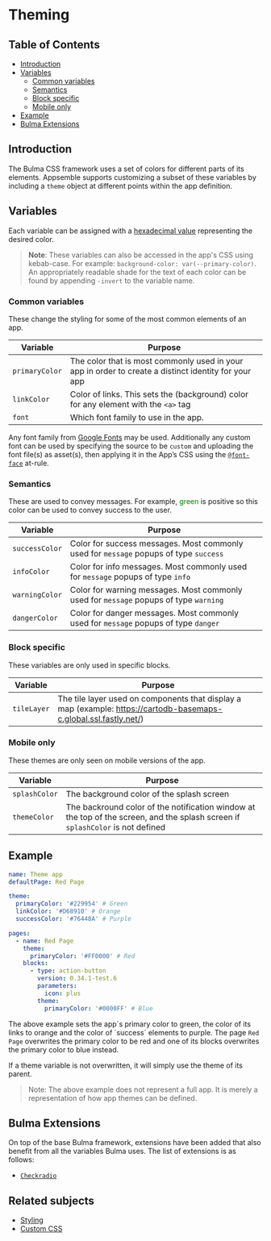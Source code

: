 # Theming

## Table of Contents

- [Introduction](#introduction)
- [Variables](#variables)
  - [Common variables](#common-variables)
  - [Semantics](#semantics)
  - [Block specific](#block-specific)
  - [Mobile only](#mobile-only)
- [Example](#example)
- [Bulma Extensions](#bulma-extensions)

## Introduction

The Bulma CSS framework uses a set of colors for different parts of its elements. Appsemble supports
customizing a subset of these variables by including a `theme` object at different points within the
app definition.

## Variables

Each variable can be assigned with a [hexadecimal value][hex] representing the desired color.

> **Note**: These variables can also be accessed in the app's CSS using kebab-case. For example:
> `background-color: var(--primary-color)`. An appropriately readable shade for the text of each
> color can be found by appending `-invert` to the variable name.

### Common variables

These change the styling for some of the most common elements of an app.

| Variable       | Purpose                                                                                              |
| -------------- | ---------------------------------------------------------------------------------------------------- |
| `primaryColor` | The color that is most commonly used in your app in order to create a distinct identity for your app |
| `linkColor`    | Color of links. This sets the (background) color for any element with the `<a>` tag                  |
| `font`         | Which font family to use in the app.                                                                 |

Any font family from [Google Fonts][google-fonts] may be used. Additionally any custom font can be
used by specifying the source to be `custom` and uploading the font file(s) as asset(s), then
applying it in the App’s CSS using the [`@font-face`][font-face] at-rule.

### Semantics

These are used to convey messages. For example, <span style="color:green">green</span> is positive
so this color can be used to convey success to the user.

| Variable       | Purpose                                                                               |
| -------------- | ------------------------------------------------------------------------------------- |
| `successColor` | Color for success messages. Most commonly used for `message` popups of type `success` |
| `infoColor`    | Color for info messages. Most commonly used for `message` popups of type `info`       |
| `warningColor` | Color for warning messages. Most commonly used for `message` popups of type `warning` |
| `dangerColor`  | Color for danger messages. Most commonly used for `message` popups of type `danger`   |

### Block specific

These variables are only used in specific blocks.

| Variable    | Purpose                                                                                                           |
| ----------- | ----------------------------------------------------------------------------------------------------------------- |
| `tileLayer` | The tile layer used on components that display a map (example: https://cartodb-basemaps-c.global.ssl.fastly.net/) |

### Mobile only

These themes are only seen on mobile versions of the app.

| Variable      | Purpose                                                                                                                        |
| ------------- | ------------------------------------------------------------------------------------------------------------------------------ |
| `splashColor` | The background color of the splash screen                                                                                      |
| `themeColor`  | The backround color of the notification window at the top of the screen, and the splash screen if `splashColor` is not defined |

## Example

```yaml copy validate
name: Theme app
defaultPage: Red Page

theme:
  primaryColor: '#229954' # Green
  linkColor: '#D68910' # Orange
  successColor: '#76448A' # Purple

pages:
  - name: Red Page
    theme:
      primaryColor: '#FF0000' # Red
    blocks:
      - type: action-button
        version: 0.34.1-test.6
        parameters:
          icon: plus
        theme:
          primaryColor: '#0000FF' # Blue
```

The above example sets the app´s primary color to green, the color of its links to orange and the
color of ´success´ elements to purple. The page `Red Page` overwrites the primary color to be red
and one of its blocks overwrites the primary color to blue instead.

If a theme variable is not overwritten, it will simply use the theme of its parent.

> Note: The above example does not represent a full app. It is merely a representation of how app
> themes can be defined.

## Bulma Extensions

On top of the base Bulma framework, extensions have been added that also benefit from all the
variables Bulma uses. The list of extensions is as follows:

- [`Checkradio`](https://wikiki.github.io/form/checkradio/)

[hex]: https://htmlcolorcodes.com/
[google-fonts]: https://fonts.google.com
[font-face]: https://developer.mozilla.org/en-US/docs/Web/CSS/@font-face

## Related subjects

- [Styling](../app/styling.md)
- [Custom CSS](custom-css.md)
